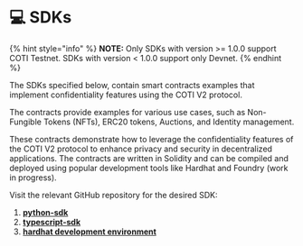 # 💻 SDKs

{% hint style="info" %}
**NOTE:** Only SDKs with version >= 1.0.0 support COTI Testnet. SDKs with version < 1.0.0 support only Devnet.
{% endhint %}

The SDKs specified below, contain smart contracts examples that implement confidentiality features using the COTI V2 protocol.&#x20;

The contracts provide examples for various use cases, such as Non-Fungible Tokens (NFTs), ERC20 tokens, Auctions, and Identity management.

These contracts demonstrate how to leverage the confidentiality features of the COTI V2 protocol to enhance privacy and security in decentralized applications. The contracts are written in Solidity and can be compiled and deployed using popular development tools like Hardhat and Foundry (work in progress).

Visit the relevant GitHub repository for the desired SDK:

1. [**python-sdk**](https://github.com/coti-io/coti-sdk-python)
2. [**typescript-sdk**](https://github.com/coti-io/coti-sdk-typescript)
3. [**hardhat development environment**](https://github.com/coti-io/confidentiality-contracts)
